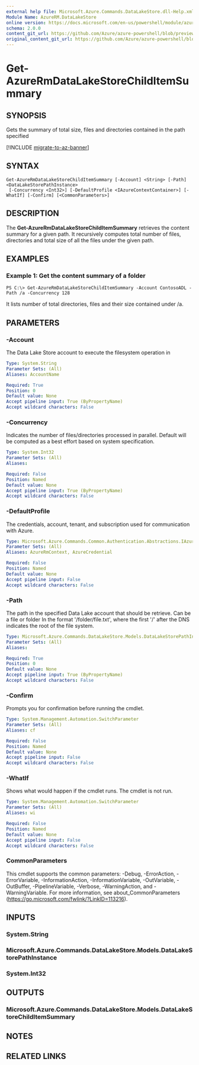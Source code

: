 ```yaml
---
external help file: Microsoft.Azure.Commands.DataLakeStore.dll-Help.xml
Module Name: AzureRM.DataLakeStore
online version: https://docs.microsoft.com/en-us/powershell/module/azurerm.datalakestore/get-azureatalakestorechilditemsummary
schema: 2.0.0
content_git_url: https://github.com/Azure/azure-powershell/blob/preview/src/ResourceManager/DataLakeStore/Commands.DataLakeStore/help/Get-AzureRmDataLakeStoreChildItemSummary.md
original_content_git_url: https://github.com/Azure/azure-powershell/blob/preview/src/ResourceManager/DataLakeStore/Commands.DataLakeStore/help/Get-AzureRmDataLakeStoreChildItemSummary.md
---
```


# Get-AzureRmDataLakeStoreChildItemSummary

## SYNOPSIS
Gets the summary of total size, files and directories contained in the path specified

[!INCLUDE [migrate-to-az-banner](../../includes/migrate-to-az-banner.md)]

## SYNTAX

```
Get-AzureRmDataLakeStoreChildItemSummary [-Account] <String> [-Path] <DataLakeStorePathInstance>
 [-Concurrency <Int32>] [-DefaultProfile <IAzureContextContainer>] [-WhatIf] [-Confirm] [<CommonParameters>]
```

## DESCRIPTION
The **Get-AzureRmDataLakeStoreChildItemSummary** retrieves the content summary for a given path. It recursively computes total number of files, directories and total size of all the files under the given path.

## EXAMPLES

### Example 1: Get the content summary of a folder
```
PS C:\> Get-AzureRmDataLakeStoreChildItemSummary -Account ContosoADL -Path /a -Concurrency 128
```

It lists number of total directories, files and their size contained under /a.

## PARAMETERS

### -Account
The Data Lake Store account to execute the filesystem operation in

```yaml
Type: System.String
Parameter Sets: (All)
Aliases: AccountName

Required: True
Position: 0
Default value: None
Accept pipeline input: True (ByPropertyName)
Accept wildcard characters: False
```

### -Concurrency
Indicates the number of files/directories processed in parallel.
Default will be computed as a best effort based on system specification.

```yaml
Type: System.Int32
Parameter Sets: (All)
Aliases:

Required: False
Position: Named
Default value: None
Accept pipeline input: True (ByPropertyName)
Accept wildcard characters: False
```

### -DefaultProfile
The credentials, account, tenant, and subscription used for communication with Azure.

```yaml
Type: Microsoft.Azure.Commands.Common.Authentication.Abstractions.IAzureContextContainer
Parameter Sets: (All)
Aliases: AzureRmContext, AzureCredential

Required: False
Position: Named
Default value: None
Accept pipeline input: False
Accept wildcard characters: False
```

### -Path
The path in the specified Data Lake account that should be retrieve.
Can be a file or folder In the format '/folder/file.txt', where the first '/' after the DNS indicates the root of the file system.

```yaml
Type: Microsoft.Azure.Commands.DataLakeStore.Models.DataLakeStorePathInstance
Parameter Sets: (All)
Aliases:

Required: True
Position: 0
Default value: None
Accept pipeline input: True (ByPropertyName)
Accept wildcard characters: False
```

### -Confirm
Prompts you for confirmation before running the cmdlet.

```yaml
Type: System.Management.Automation.SwitchParameter
Parameter Sets: (All)
Aliases: cf

Required: False
Position: Named
Default value: None
Accept pipeline input: False
Accept wildcard characters: False
```

### -WhatIf
Shows what would happen if the cmdlet runs.
The cmdlet is not run.

```yaml
Type: System.Management.Automation.SwitchParameter
Parameter Sets: (All)
Aliases: wi

Required: False
Position: Named
Default value: None
Accept pipeline input: False
Accept wildcard characters: False
```

### CommonParameters
This cmdlet supports the common parameters: -Debug, -ErrorAction, -ErrorVariable, -InformationAction, -InformationVariable, -OutVariable, -OutBuffer, -PipelineVariable, -Verbose, -WarningAction, and -WarningVariable. For more information, see about_CommonParameters (https://go.microsoft.com/fwlink/?LinkID=113216).

## INPUTS

### System.String

### Microsoft.Azure.Commands.DataLakeStore.Models.DataLakeStorePathInstance

### System.Int32

## OUTPUTS

### Microsoft.Azure.Commands.DataLakeStore.Models.DataLakeStoreChildItemSummary

## NOTES

## RELATED LINKS
